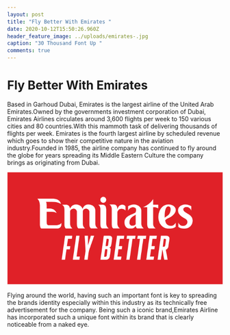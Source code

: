 ```yaml
---
layout: post
title: "Fly Better With Emirates "
date: 2020-10-12T15:50:26.960Z
header_feature_image: ../uploads/emirates-.jpg
caption: "30 Thousand Font Up "
comments: true
---
```

# Fly Better With Emirates

Based in Garhoud Dubai, Emirates is the largest airline of the United Arab Emirates.Owned by the governments  investment corporation of Dubai, Emirates Airlines circulates around 3,600 flights per week to 150 various cities and 80 countries.With this mammoth task of delivering thousands of flights per week. Emirates is the fourth largest airline by scheduled revenue which goes to show their competitive nature in the aviation industry.Founded in 1985, the airline company has continued to fly around the globe for years spreading its Middle Eastern Culture the company brings as originating from Dubai.

![](../uploads/emirates-1-.png "Emirates Advertising ")

Flying around the world, having such an important font is key to spreading the brands identity especially within this industry as its technically free advertisement for the company. Being such a iconic brand,Emirates Airline has incorporated such a unique font within its brand that is clearly noticeable from a naked eye.